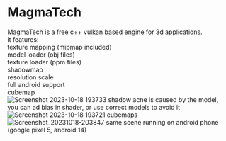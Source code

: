 # MagmaTech
MagmaTech is a free c++ vulkan based engine for 3d applications.  
it features:  
texture mapping (mipmap included)  
model loader (obj files)  
texture loader (ppm files)  
shadowmap  
resolution scale  
full android support  
cubemap  
![Screenshot 2023-10-18 193733](https://github.com/VitionVlad/MagmaTech/assets/48290199/7f332c68-cb84-44a0-bce3-2fe7303679dd)
shadow acne is caused by the model, you can ad bias in shader, or use correct models to avoid it  
![Screenshot 2023-10-18 193721](https://github.com/VitionVlad/MagmaTech/assets/48290199/b8f409f6-b6f3-42f3-8efa-0e4d23fdac89)
cubemaps  
![Screenshot_20231018-203847](https://github.com/VitionVlad/MagmaTech/assets/48290199/4db58c38-52a2-478a-ba80-139ee6edee60)
same scene running on android phone (google pixel 5, android 14)  
